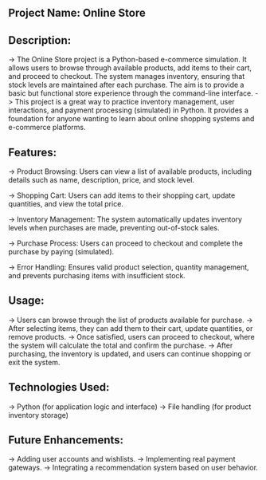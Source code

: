 
## Project Name: Online Store

## Description:
-> The Online Store project is a Python-based e-commerce simulation. It allows users to browse through available products, add items to their cart, and proceed to checkout. The system manages inventory, ensuring that stock levels are maintained after each purchase. The aim is to provide a basic but functional store experience through the command-line interface.
-> This project is a great way to practice inventory management, user interactions, and payment processing (simulated) in Python. It provides a foundation for anyone wanting to learn about online shopping systems and e-commerce platforms.

## Features:

-> Product Browsing: Users can view a list of available products, including details such as name, description, price, and stock level.

-> Shopping Cart: Users can add items to their shopping cart, update quantities, and view the total price.

-> Inventory Management: The system automatically updates inventory levels when purchases are made, preventing out-of-stock sales.

-> Purchase Process: Users can proceed to checkout and complete the purchase by paying (simulated).

-> Error Handling: Ensures valid product selection, quantity management, and prevents purchasing items with insufficient stock.

## Usage:

-> Users can browse through the list of products available for purchase.
-> After selecting items, they can add them to their cart, update quantities, or remove products.
-> Once satisfied, users can proceed to checkout, where the system will calculate the total and confirm the purchase.
-> After purchasing, the inventory is updated, and users can continue shopping or exit the system.

## Technologies Used:

-> Python (for application logic and interface)
-> File handling (for product inventory storage)

## Future Enhancements:

-> Adding user accounts and wishlists.
-> Implementing real payment gateways.
-> Integrating a recommendation system based on user behavior.
